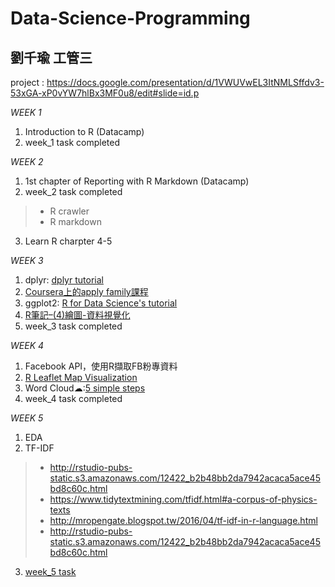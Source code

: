 # Data-Science-Programming

## 劉千瑜 工管三

project : https://docs.google.com/presentation/d/1VWUVwEL3ItNMLSffdv3-53xGA-xP0vYW7hlBx3MF0u8/edit#slide=id.p

*WEEK 1*
1. Introduction to R (Datacamp)
2. week_1 task completed

*WEEK 2*
1. 1st chapter of Reporting with R Markdown (Datacamp)
2. week_2 task completed
> * R crawler
> * R markdown
3. Learn R charpter 4-5

*WEEK 3*
1. dplyr: [dplyr tutorial](http://genomicsclass.github.io/book/pages/dplyr_tutorial.html)
2. [Coursera上的apply family課程](https://www.coursera.org/learn/r-programming/lecture/t5iuo/loop-functions-lapply)
3. ggplot2: [R for Data Science's tutorial](http://r4ds.had.co.nz/data-visualisation.html)
4. [R筆記–(4)繪圖-資料視覺化](https://rpubs.com/skydome20/R-Note4-Plotting_System)
5. week_3 task completed

*WEEK 4*
1. Facebook API，使用R擷取FB粉專資料
2. [R Leaflet Map Visualization](https://blog.gtwang.org/r/r-leaflet-interactive-map-package-tutorial/)
3. Word Cloud☁:[5 simple steps](http://www.sthda.com/english/wiki/text-mining-and-word-cloud-fundamentals-in-r-5-simple-steps-you-should-know)
4. week_4 task completed

*WEEK 5*
1. EDA
2. TF-IDF
> * http://rstudio-pubs-static.s3.amazonaws.com/12422_b2b48bb2da7942acaca5ace45bd8c60c.html
> * https://www.tidytextmining.com/tfidf.html#a-corpus-of-physics-texts
> * http://mropengate.blogspot.tw/2016/04/tf-idf-in-r-language.html
> * http://rstudio-pubs-static.s3.amazonaws.com/12422_b2b48bb2da7942acaca5ace45bd8c60c.html
3. [week_5 task](https://github.com/chienyuliu/Data-Science-Programming/tree/master/week_5)
